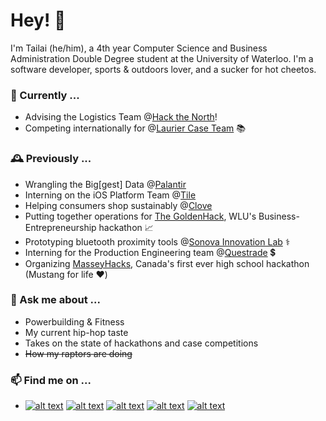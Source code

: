 
# Hey! 👋

I'm Tailai (he/him), a 4th year Computer Science and Business Administration Double Degree student at the University of Waterloo. I'm a software developer, sports & outdoors lover, and a sucker for hot cheetos. 

### 🔭 Currently ...
- Advising the Logistics Team @[Hack the North](https://hackthenorth.com/)!
- Competing internationally for @[Laurier Case Team](https://www.lauriercaseteam.ca/)  📚

### 🕰️ Previously ...
- Wrangling the Big[gest] Data @[Palantir](https://www.palantir.com/)
- Interning on the iOS Platform Team @[Tile](https://www.thetileapp.com/)
- Helping consumers shop sustainably @[Clove](https://clove.eco/)
- Putting together operations for [The GoldenHack](https://www.thegoldenhack.ca/), WLU's Business-Entrepreneurship hackathon 📈
- Prototyping bluetooth proximity tools @[Sonova Innovation Lab](https://www.sonova.com/en/sonova-opens-innovation-lab-communitech) ⚕️
- Interning for the Production Engineering team @[Questrade](https://www.questrade.com/home) 💲
- Organizing [MasseyHacks](https://masseyhacks.ca/), Canada's first ever high school hackathon (Mustang for life ❤️)

### 🙈 Ask me about ...
- Powerbuilding & Fitness
- My current hip-hop taste
- Takes on the state of hackathons and case competitions
- ~~How my raptors are doing~~

### 📫 Find me on ...

<!-- icons  -->

[1.1]: http://tailaiwang.me/assets/images/icon_twitter.png (Twitter)
[2.1]: http://tailaiwang.me/assets/images/icon_github.png (GitHub)
[3.1]: http://tailaiwang.me/assets/images/icon_web.png (Portfolio Website)
[4.1]: http://tailaiwang.me/assets/images/icon_linkedin.png (LinkedIn)
[5.1]: http://tailaiwang.me/assets/images/icon_devpost.png (Devpost)

<!-- links to social media accounts -->

[1]: http://www.twitter.com/tailaiwang
[2]: http://www.github.com/tailaiwang
[3]: http://tailaiwang.me/
[4]: https://www.linkedin.com/in/tailai-wang/
[5]: https://devpost.com/tailaiwang

- [![alt text][1.1]][1]
  [![alt text][2.1]][2]
  [![alt text][3.1]][3]
  [![alt text][4.1]][4]
  [![alt text][5.1]][5]





